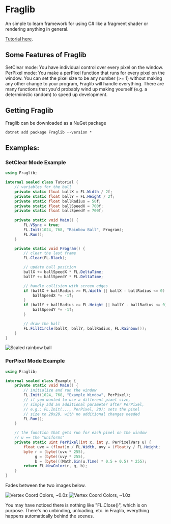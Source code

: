 # Fraglib

An simple to learn framework for using C# like a fragment shader or rendering anything in general.

[Tutorial here](https://github.com/cyprus327/Fraglib/blob/main/Tutorial.md).

## Some Features of Fraglib

SetClear mode: You have individual control over every pixel on the window.
PerPixel mode: You make a perPixel function that runs for every pixel on the window.
You can set the pixel size to be any number (>= 1) without making any other change to your program, Fraglib will handle everything.
There are many functions that you'd probably wind up making yourself (e.g. a deterministic random) to speed up development.

## Getting Fraglib

Fraglib can be downloaded as a NuGet package
```
dotnet add package Fraglib --version *
```

## Examples:

### SetClear Mode Example
```csharp
using Fraglib;

internal sealed class Tutorial {
    // variables for the ball
    private static float ballX = FL.Width / 2f;
    private static float ballY = FL.Height / 2f;
    private static float ballRadius = 50f;
    private static float ballSpeedX = 700f;
    private static float ballSpeedY = 700f;
    
    private static void Main() {
        FL.VSync = true;
        FL.Init(1024, 768, "Rainbow Ball", Program);
        FL.Run();
    }

    private static void Program() {
        // clear the last frame
        FL.Clear(FL.Black);

        // update ball position
        ballX += ballSpeedX * FL.DeltaTime;
        ballY += ballSpeedY * FL.DeltaTime;

        // handle collision with screen edges
        if (ballX + ballRadius >= FL.Width || ballX - ballRadius <= 0) {
            ballSpeedX *= -1f;
        }
        if (ballY + ballRadius >= FL.Height || ballY - ballRadius <= 0) {
            ballSpeedY *= -1f;
        }

        // draw the ball
        FL.FillCircle(ballX, ballY, ballRadius, FL.Rainbow());
    }
}
```
![Scaled rainbow ball](https://github.com/cyprus327/Fraglib/assets/76965606/f9a68f0a-278e-4636-ab60-696a35ffd817)

### PerPixel Mode Example
```csharp
using Fraglib;

internal sealed class Example {
    private static void Main() {
        // initialize and run the window
        FL.Init(1024, 768, "Example Window", PerPixel);
        // if you wanted to use a different pixel size,
        // simply add an additional parameter after PerPixel,
        // e.g.: FL.Init(..., PerPixel, 20); sets the pixel
        // size to 20x20, with no additional changes needed
        FL.Run();
    }

    // the function that gets run for each pixel on the window
    // u == the "uniforms"
    private static uint PerPixel(int x, int y, PerPixelVars u) {
        float uvx = (float)x / FL.Width, uvy = (float)y / FL.Height;
        byte r = (byte)(uvx * 255),
             g = (byte)(uvy * 255),
             b = (byte)((Math.Sin(u.Time) * 0.5 + 0.5) * 255);
        return FL.NewColor(r, g, b);
    }
}
```
Fades between the two images below.

![Vertex Coord Colors, ~0.0z](https://github.com/cyprus327/Fraglib/assets/76965606/cd0a9e46-fb12-4126-b2fa-fd2a1e4b42f1)
![Vertex Coord Colors, ~1.0z](https://github.com/cyprus327/Fraglib/assets/76965606/b86aab81-26df-4a28-8eb7-b4e8896fd2a1)


You may have noticed there is nothing like "FL.Close()", which is on purpose. There's no unbinding, unloading, etc. in Fraglib, everything happens automatically behind the scenes.

